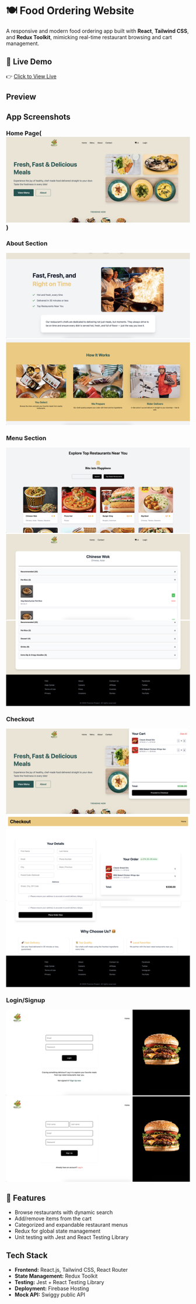 # 🍽️ Food Ordering Website

A responsive and modern food ordering app built with **React**, **Tailwind CSS**, and **Redux Toolkit**, mimicking real-time restaurant browsing and cart management.

## 🔗 Live Demo

👉 [Click to View Live](https://food-ordering-app-cc5dc.web.app/)

## Preview

## App Screenshots

###  Home Page(![alt text](image.png))

###  About Section
![alt text](image-1.png)
![alt text](image-2.png)

### Menu Section
![alt text](image-3.png)
![alt text](image-4.png)
![alt text](image-5.png)

### Checkout
![alt text](image-6.png)
![alt text](image-7.png)
![alt text](image-8.png)

### Login/Signup
![alt text](image-9.png)
![alt text](image-10.png)

## 🚀 Features

- Browse restaurants with dynamic search
- Add/remove items from the cart
- Categorized and expandable restaurant menus
- Redux for global state management
- Unit testing with Jest and React Testing Library

## Tech Stack

- **Frontend:** React.js, Tailwind CSS, React Router
- **State Management:** Redux Toolkit
- **Testing:** Jest + React Testing Library
- **Deployment:** Firebase Hosting
- **Mock API:** Swiggy public API


